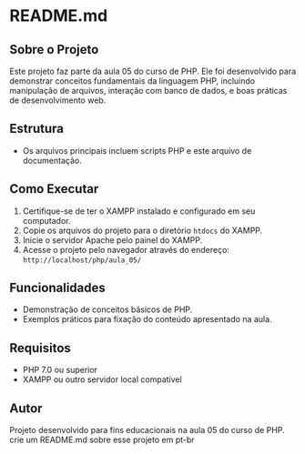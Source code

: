 # README.md

## Sobre o Projeto

Este projeto faz parte da aula 05 do curso de PHP. Ele foi desenvolvido para demonstrar conceitos fundamentais da linguagem PHP, incluindo manipulação de arquivos, interação com banco de dados, e boas práticas de desenvolvimento web.

## Estrutura

- Os arquivos principais incluem scripts PHP e este arquivo de documentação.

## Como Executar

1. Certifique-se de ter o XAMPP instalado e configurado em seu computador.
2. Copie os arquivos do projeto para o diretório `htdocs` do XAMPP.
3. Inicie o servidor Apache pelo painel do XAMPP.
4. Acesse o projeto pelo navegador através do endereço: `http://localhost/php/aula_05/`

## Funcionalidades

- Demonstração de conceitos básicos de PHP.
- Exemplos práticos para fixação do conteúdo apresentado na aula.

## Requisitos

- PHP 7.0 ou superior
- XAMPP ou outro servidor local compatível

## Autor

Projeto desenvolvido para fins educacionais na aula 05 do curso de PHP.
crie um README.md sobre esse projeto em pt-br